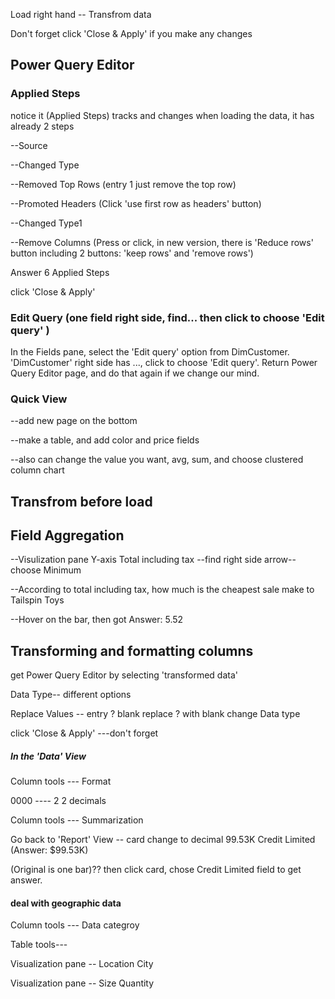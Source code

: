 Load  right hand -- Transfrom data

Don't forget click 'Close & Apply'  if you make any changes

## Power Query Editor

### Applied Steps  
notice it (Applied Steps) tracks and changes
when loading the data, it has already 2 steps

--Source

--Changed Type

--Removed Top Rows (entry 1 just remove the top row)

--Promoted Headers (Click 'use first row as headers' button)

--Changed Type1

--Remove Columns (Press or click, in new version, there is 'Reduce rows' button including 2 buttons: 'keep rows' and 'remove rows')

Answer 6 Applied Steps 

click 'Close & Apply'

### Edit Query  (one field right side, find... then click to choose 'Edit query' )
In the Fields pane, select the 'Edit query' option from DimCustomer.
'DimCustomer' right side has ..., click to choose 'Edit query'.
Return Power Query Editor page, and do that again if we change our mind.

### Quick View
--add new page on the bottom

--make a table, and add color and price fields

--also can change the value you want, avg, sum, and choose clustered column chart


## Transfrom before load

## Field Aggregation
--Visulization pane  Y-axis  Total including tax --find right side arrow--choose Minimum

--According to total including tax, how much is the cheapest sale make to Tailspin Toys 

--Hover on the bar, then got Answer: 5.52

## Transforming and formatting columns
get Power Query Editor by selecting 'transformed data'

Data Type-- different options


Replace Values -- entry ?   blank    replace ? with blank
change Data type

click 'Close & Apply'  ---don't forget


##### In the 'Data' View
Column tools --- Format

0000 ---- 2   2 decimals

Column tools --- Summarization

Go back to 'Report' View --  card  change to decimal 99.53K  Credit Limited (Answer: $99.53K)

(Original is one bar)?? then click card, chose Credit Limited field to get answer.

#### deal with geographic data
Column tools --- Data categroy

Table tools---

Visualization pane -- Location  City

Visualization pane -- Size Quantity  



